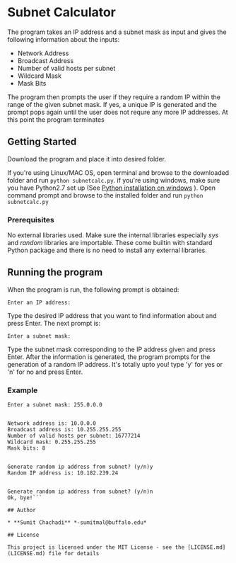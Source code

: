 # Subnet Calculator

The program takes an IP address and a subnet mask as input and gives the following information about the inputs:
<ul>
    <li>Network Address</li>
    <li>Broadcast Address</li>
    <li>Number of valid hosts per subnet</li>
    <li>Wildcard Mask</li>
    <li>Mask Bits</li>
</ul>
The program then prompts the user if they require a random IP within the range of the given subnet mask. If yes, a unique IP is generated and the prompt pops again until the user does not requre any more IP addresses. At this point the program terminates

## Getting Started

Download the program and place it into desired folder. 

If you're using Linux/MAC OS, open terminal and browse to the downloaded folder and run ```python subnetcalc.py```.
if you're using windows, make sure you have Python2.7 set up (See [Python installation on windows](http://stackoverflow.com/a/21373411/7586417) ). Open command prompt and browse to the installed folder and run ```python subnetcalc.py```

### Prerequisites

No external libraries used. Make sure the internal libraries especially *sys* and *random* libraries are importable. These come builtin with standard Python package and there is no need to install any external libraries.

## Running the program

When the program is run, the following prompt is obtained:

```Enter an IP address:```

Type the desired IP address that you want to find information about and press Enter. The next prompt is:

```Enter a subnet mask: ``` 

Type the subnet mask corresponding to the IP address given and press Enter. After the information is generated, the program prompts for the generation of a random IP address. It's totally upto you! type 'y' for yes or 'n' for no and press Enter.

### Example

```Enter an IP address: 10.0.0.1
Enter a subnet mask: 255.0.0.0


Network address is: 10.0.0.0
Broadcast address is: 10.255.255.255
Number of valid hosts per subnet: 16777214
Wildcard mask: 0.255.255.255
Mask bits: 8


Generate random ip address from subnet? (y/n)y
Random IP address is: 10.182.239.24


Generate random ip address from subnet? (y/n)n
Ok, bye!```

## Author

* **Sumit Chachadi** *-sumitmal@buffalo.edu*

## License

This project is licensed under the MIT License - see the [LICENSE.md](LICENSE.md) file for details



